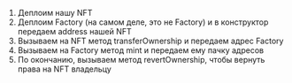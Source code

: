 1. Деплоим нашу NFT
2. Деплоим Factory (на самом деле, это не Factory) и в конструктор передаем address нашей NFT
3. Вызываем на NFT метод transferOwnership и передаем адрес Factory
4. Вызываем на Factory метод mint и передаем ему пачку адресов
5. По окончанию, вызываем метод revertOwnership, чтобы вернуть права на NFT владельцу
